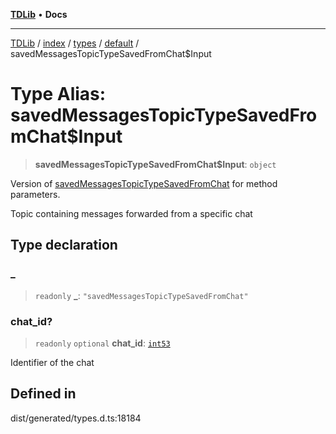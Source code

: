 [**TDLib**](../../../../../../README.md) • **Docs**

***

[TDLib](../../../../../../modules.md) / [index](../../../../../README.md) / [types](../../../README.md) / [default](../README.md) / savedMessagesTopicTypeSavedFromChat$Input

# Type Alias: savedMessagesTopicTypeSavedFromChat$Input

> **savedMessagesTopicTypeSavedFromChat$Input**: `object`

Version of [savedMessagesTopicTypeSavedFromChat](savedMessagesTopicTypeSavedFromChat.md) for method parameters.

Topic containing messages forwarded from a specific chat

## Type declaration

### \_

> `readonly` **\_**: `"savedMessagesTopicTypeSavedFromChat"`

### chat\_id?

> `readonly` `optional` **chat\_id**: [`int53`](int53-1.md)

Identifier of the chat

## Defined in

dist/generated/types.d.ts:18184
